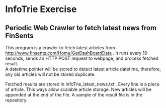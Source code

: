 # InfoTrie Exercise
## Periodic Web Crawler to fetch latest news from FinSents

This program is a crawler to fetch latest articles from http://www.finsents.com/Home/GetDashBoardData .
It runs every 10 seconds, sends an HTTP POST request to webpage, and process fetched result.  
A datetime pointer will be stored to detect latest article datetime, therefore, any old articles will not be stored duplicate.

Fetched results are stored in InfoTrie_latest_news.txt . Every line is a piece of article. This ways allow scalable article storage. New articles will be appended at the end of the file. A sample of the result file is in the repository.
